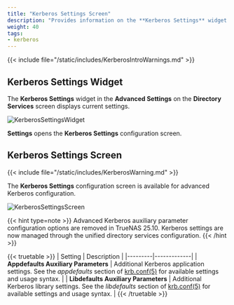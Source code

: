 ```yaml
---
title: "Kerberos Settings Screen"
description: "Provides information on the **Kerberos Settings** widget and configuration screen settings."
weight: 40
tags:
- kerberos
---
```


{{< include file="/static/includes/KerberosIntroWarnings.md" >}}

## Kerberos Settings Widget

The **Kerberos Settings** widget in the **Advanced Settings** on the **Directory Services** screen displays current settings.

![KerberosSettingsWidget](/images/SCALE/Credentials/KerberosSettingsWidget.png "Kerberos Settings Widget")

**Settings** opens the **Kerberos Settings** configuration screen.

## Kerberos Settings Screen

{{< include file="/static/includes/KerberosWarning.md" >}}

The **Kerberos Settings** configuration screen is available for advanced Kerberos configuration.

![KerberosSettingsScreen](/images/SCALE/Credentials/KerberosSettingsScreen.png "Kerberos Settings Screen")

{{< hint type=note >}}
Advanced Kerberos auxiliary parameter configuration options are removed in TrueNAS 25.10. Kerberos settings are now managed through the unified directory services configuration.
{{< /hint >}}

{{< truetable >}}
| Setting | Description |
|---------|-------------|
| **Appdefaults Auxiliary Parameters** | Additional Kerberos application settings. See the  *appdefaults* section of [krb.conf(5)](https://web.mit.edu/kerberos/krb5-1.12/doc/admin/conf_files/krb5_conf.html) for available settings and usage syntax. |
| **Libdefaults Auxiliary Parameters** | Additional Kerberos library settings. See the *libdefaults* section of [krb.conf(5)](https://web.mit.edu/kerberos/krb5-1.12/doc/admin/conf_files/krb5_conf.html) for available settings and usage syntax. |
{{< /truetable >}}

